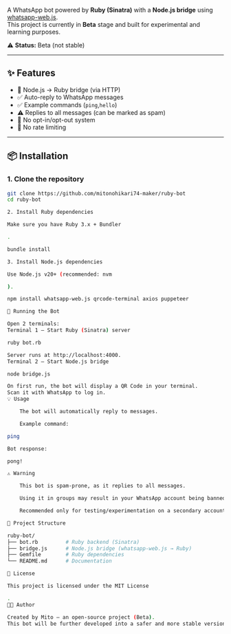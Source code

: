 A WhatsApp bot powered by **Ruby (Sinatra)** with a **Node.js bridge** using [whatsapp-web.js](https://github.com/pedroslopez/whatsapp-web.js).  
This project is currently in **Beta** stage and built for experimental and learning purposes.

⚠️ **Status:** Beta (not stable)

---

## ✨ Features
- 🔗 Node.js → Ruby bridge (via HTTP)  
- ✅ Auto-reply to WhatsApp messages  
- ✅ Example commands (`ping`,`hello`)  
- ⚠️ Replies to all messages (can be marked as spam)  
- 🚫 No opt-in/opt-out system  
- 🚫 No rate limiting  

---

## 📦 Installation

### 1. Clone the repository
```bash
git clone https://github.com/mitonohikari74-maker/ruby-bot
cd ruby-bot

2. Install Ruby dependencies

Make sure you have Ruby 3.x + Bundler

.

bundle install

3. Install Node.js dependencies

Use Node.js v20+ (recommended: nvm

).

npm install whatsapp-web.js qrcode-terminal axios puppeteer

🚀 Running the Bot

Open 2 terminals:
Terminal 1 — Start Ruby (Sinatra) server

ruby bot.rb

Server runs at http://localhost:4000.
Terminal 2 — Start Node.js bridge

node bridge.js

On first run, the bot will display a QR Code in your terminal.
Scan it with WhatsApp to log in.
💡 Usage

    The bot will automatically reply to messages.

    Example command:

ping

Bot response:

pong!

⚠️ Warning

    This bot is spam-prone, as it replies to all messages.

    Using it in groups may result in your WhatsApp account being banned.

    Recommended only for testing/experimentation on a secondary account.

📂 Project Structure

ruby-bot/
├── bot.rb         # Ruby backend (Sinatra)
├── bridge.js      # Node.js bridge (whatsapp-web.js → Ruby)
├── Gemfile        # Ruby dependencies
└── README.md      # Documentation

📖 License

This project is licensed under the MIT License

.
👨‍💻 Author

Created by Mito — an open-source project (Beta).
This bot will be further developed into a safer and more stable version 🚀

